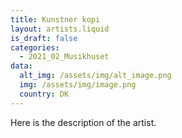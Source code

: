 ```yaml
---
title: Kunstner kopi
layout: artists.liquid
is_draft: false
categories:
  - 2021_02_Musikhuset
data:
  alt_img: /assets/img/alt_image.png
  img: /assets/img/image.png
  country: DK
---
```


Here is the description of the artist.
